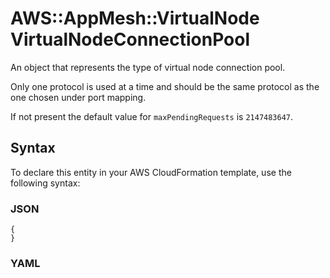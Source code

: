 # AWS::AppMesh::VirtualNode VirtualNodeConnectionPool<a name="aws-properties-appmesh-virtualnode-virtualnodeconnectionpool"></a>

An object that represents the type of virtual node connection pool\.

Only one protocol is used at a time and should be the same protocol as the one chosen under port mapping\.

If not present the default value for `maxPendingRequests` is `2147483647`\.

## Syntax<a name="aws-properties-appmesh-virtualnode-virtualnodeconnectionpool-syntax"></a>

To declare this entity in your AWS CloudFormation template, use the following syntax:

### JSON<a name="aws-properties-appmesh-virtualnode-virtualnodeconnectionpool-syntax.json"></a>

```
{
}
```

### YAML<a name="aws-properties-appmesh-virtualnode-virtualnodeconnectionpool-syntax.yaml"></a>

```
```